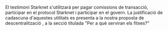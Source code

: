 El testimoni Starknet s'utilitzarà per pagar comissions de transacció, participar en el protocol Starknet i participar en el govern. La justificació de cadascuna d'aquestes utilitats es presenta a la nostra proposta de descentralització [](https://medium.com/starkware/part-2-a-decentralization-and-governance-proposal-for-starknet-23e335645778), a la secció titulada "Per a què serviran els fitxes?"